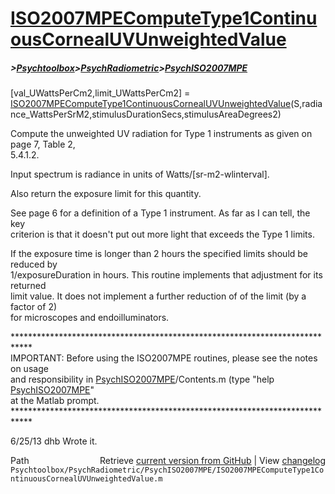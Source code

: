 # [ISO2007MPEComputeType1ContinuousCornealUVUnweightedValue](ISO2007MPEComputeType1ContinuousCornealUVUnweightedValue)
##### >[Psychtoolbox](Psychtoolbox)>[PsychRadiometric](PsychRadiometric)>[PsychISO2007MPE](PsychISO2007MPE)

[val\_UWattsPerCm2,limit\_UWattsPerCm2] = [ISO2007MPEComputeType1ContinuousCornealUVUnweightedValue](ISO2007MPEComputeType1ContinuousCornealUVUnweightedValue)(S,radiance\_WattsPerSrM2,stimulusDurationSecs,stimulusAreaDegrees2)  
  
Compute the unweighted UV radiation for Type 1 instruments as given on page 7, Table 2,   
5.4.1.2.  
  
Input spectrum is radiance in units of Watts/[sr-m2-wlinterval].  
  
Also return the exposure limit for this quantity.  
  
See page 6 for a definition of a Type 1 instrument.  As far as I can tell, the key  
criterion is that it doesn't put out more light that exceeds the Type 1 limits.  
  
If the exposure time is longer than 2 hours the specified limits should be reduced by  
1/exposureDuration in hours.  This routine implements that adjustment for its returned  
limit value.  It does not implement a further reduction of of the limit (by a factor of 2)  
for microscopes and endoilluminators.  
  
\*\*\*\*\*\*\*\*\*\*\*\*\*\*\*\*\*\*\*\*\*\*\*\*\*\*\*\*\*\*\*\*\*\*\*\*\*\*\*\*\*\*\*\*\*\*\*\*\*\*\*\*\*\*\*\*\*\*\*\*\*\*\*\*\*\*\*\*\*\*\*\*\*\*\*\*  
IMPORTANT: Before using the ISO2007MPE routines, please see the notes on usage  
and responsibility in [PsychISO2007MPE](PsychISO2007MPE)/Contents.m (type "help [PsychISO2007MPE](PsychISO2007MPE)"  
at the Matlab prompt.  
\*\*\*\*\*\*\*\*\*\*\*\*\*\*\*\*\*\*\*\*\*\*\*\*\*\*\*\*\*\*\*\*\*\*\*\*\*\*\*\*\*\*\*\*\*\*\*\*\*\*\*\*\*\*\*\*\*\*\*\*\*\*\*\*\*\*\*\*\*\*\*\*\*\*\*\*  
  
6/25/13  dhb  Wrote it.  




<div class="code_header" style="text-align:right;">
  <span style="float:left;">Path&nbsp;&nbsp;</span> <span class="counter">Retrieve <a href=
  "https://raw.github.com/Psychtoolbox-3/Psychtoolbox-3/beta/Psychtoolbox/PsychRadiometric/PsychISO2007MPE/ISO2007MPEComputeType1ContinuousCornealUVUnweightedValue.m">current version from GitHub</a> | View <a href=
  "https://github.com/Psychtoolbox-3/Psychtoolbox-3/commits/beta/Psychtoolbox/PsychRadiometric/PsychISO2007MPE/ISO2007MPEComputeType1ContinuousCornealUVUnweightedValue.m">changelog</a></span>
</div>
<div class="code">
  <code>Psychtoolbox/PsychRadiometric/PsychISO2007MPE/ISO2007MPEComputeType1ContinuousCornealUVUnweightedValue.m</code>
</div>


